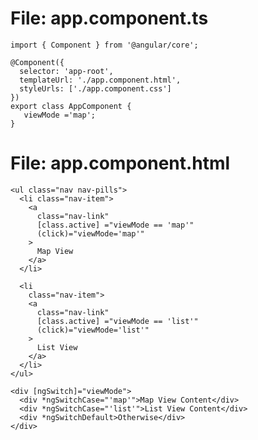 <!-- 
Use class binding for "active"
Click method call function and define viewMode in that function. However, the function has only one line so we in line it here. Do not need to create a method for this.
In the tag ```<div *ngSwitchCase="'map'">``` : “  ” for directive,  ‘   ’ for value map as a string
 -->
# File: app.component.ts
```
import { Component } from '@angular/core';

@Component({
  selector: 'app-root',
  templateUrl: './app.component.html',
  styleUrls: ['./app.component.css']
})
export class AppComponent {
   viewMode ='map';
}
```

# File: app.component.html
```
<ul class="nav nav-pills">
  <li class="nav-item">
    <a 
      class="nav-link"
      [class.active] ="viewMode == 'map'" 
      (click)="viewMode='map'"
    >
      Map View
    </a>
  </li>

  <li 
    class="nav-item">
    <a 
      class="nav-link"
      [class.active] ="viewMode == 'list'" 
      (click)="viewMode='list'"
    >
      List View
    </a>
  </li>
</ul>

<div [ngSwitch]="viewMode">
  <div *ngSwitchCase="'map'">Map View Content</div>
  <div *ngSwitchCase="'list'">List View Content</div>
  <div *ngSwitchDefault>Otherwise</div>
</div>
```

